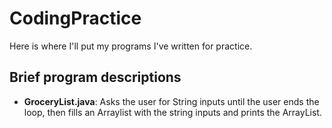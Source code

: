 # CodingPractice
Here is where I'll put my programs I've written for practice.
## Brief program descriptions
* **GroceryList.java**: Asks the user for String inputs until the user ends the loop, then fills an Arraylist with the string inputs and prints the ArrayList.
